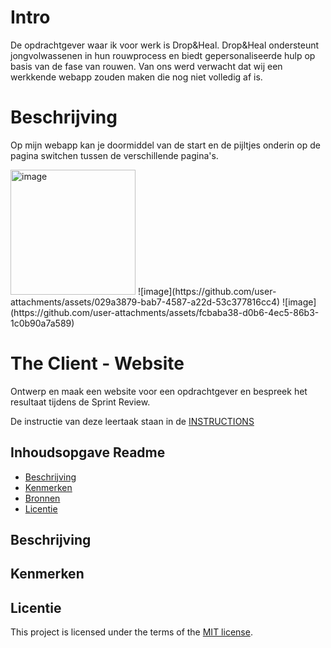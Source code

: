 # Intro
De opdrachtgever waar ik voor werk is Drop&Heal. Drop&Heal ondersteunt jongvolwassenen in hun rouwprocess en biedt gepersonaliseerde hulp op basis van de fase van rouwen. Van ons werd verwacht dat wij een werkkende webapp zouden maken die nog niet volledig af is.
# Beschrijving
Op mijn webapp kan je doormiddel van de start en de pijltjes onderin op de pagina switchen tussen de verschillende pagina's.

<img width="200" alt="image" src=![image](https://github.com/user-attachments/assets/4bfb5492-2b56-4feb-9cbe-78fac8480037)>
![image](https://github.com/user-attachments/assets/029a3879-bab7-4587-a22d-53c377816cc4)
![image](https://github.com/user-attachments/assets/fcbaba38-d0b6-4ec5-86b3-1c0b90a7a589)


# The Client - Website

Ontwerp en maak een website voor een opdrachtgever en bespreek het resultaat tijdens de Sprint Review. 

De instructie van deze leertaak staan in de [INSTRUCTIONS](https://github.com/fdnd-task/the-client-website/blob/main/docs/INSTRUCTIONS.md)





## Inhoudsopgave Readme

  * [Beschrijving](#beschrijving)
  * [Kenmerken](#kenmerken)
  * [Bronnen](#bronnen)
  * [Licentie](#licentie)

## Beschrijving
<!-- In de Beschrijving staat hoe je project er uit ziet, hoe het werkt en wat je er mee kan. -->
<!-- Voeg een mooie poster visual toe 📸 -->
<!-- Voeg een link toe naar Github Pages 🌐-->

## Kenmerken
<!-- Bij Kenmerken staat welke technieken zijn gebruikt en hoe. Wat is de HTML structuur? Wat zijn de belangrijkste dingen in CSS? Wat is er met Javascript gedaan en hoe? Misschien heb je een framwork of library gebruikt? -->



## Licentie

This project is licensed under the terms of the [MIT license](./LICENSE).
